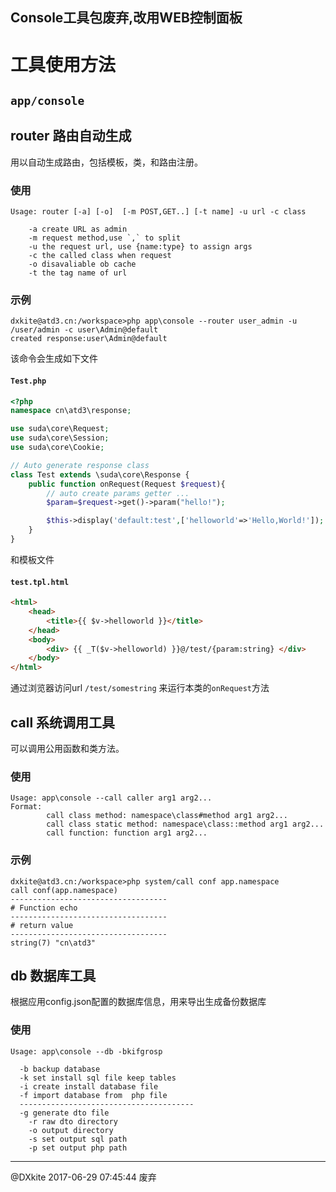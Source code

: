 Console工具包废弃,改用WEB控制面板
-----------------
# 工具使用方法
## `app/console`
## router 路由自动生成
用以自动生成路由，包括模板，类，和路由注册。
### 使用
```
Usage: router [-a] [-o]  [-m POST,GET..] [-t name] -u url -c class

    -a create URL as admin
    -m request method,use `,` to split 
    -u the request url, use {name:type} to assign args
    -c the called class when request
    -o disavaliable ob cache
    -t the tag name of url
```
### 示例
```
dxkite@atd3.cn:/workspace>php app\console --router user_admin -u /user/admin -c user\Admin@default
created response:user\Admin@default
```
该命令会生成如下文件

#### `Test.php`
```php
<?php
namespace cn\atd3\response;

use suda\core\Request;
use suda\core\Session;
use suda\core\Cookie;

// Auto generate response class
class Test extends \suda\core\Response {
    public function onRequest(Request $request){
        // auto create params getter ...
		$param=$request->get()->param("hello!");

        $this->display('default:test',['helloworld'=>'Hello,World!']);
    }
}
```
和模板文件
#### `test.tpl.html`
```html
<html>
    <head>
        <title>{{ $v->helloworld }}</title>
    </head>
    <body>
        <div> {{ _T($v->helloworld) }}@/test/{param:string} </div>
    </body>
</html>
```
通过浏览器访问url `/test/somestring` 来运行本类的`onRequest`方法

## call 系统调用工具
可以调用公用函数和类方法。
### 使用
```
Usage: app\console --call caller arg1 arg2...
Format:
        call class method: namespace\class#method arg1 arg2...
        call class static method: namespace\class::method arg1 arg2...
        call function: function arg1 arg2...
```

### 示例
```
dxkite@atd3.cn:/workspace>php system/call conf app.namespace
call conf(app.namespace)
-----------------------------------
# Function echo
-----------------------------------
# return value
-----------------------------------
string(7) "cn\atd3"
```

## db 数据库工具
根据应用config.json配置的数据库信息，用来导出生成备份数据库
### 使用
```
Usage: app\console --db -bkifgrosp 

  -b backup database
  -k set install sql file keep tables
  -i create install database file
  -f import database from  php file
  ---------------------------------------
  -g generate dto file
    -r raw dto directory 
    -o output directory
    -s set output sql path
    -p set output php path
```

-------------
@DXkite 2017-06-29 07:45:44 废弃
